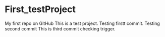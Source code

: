 # First_testProject
My first repo on GitHub
This is a test project.
Testing firstt commit.
Testing second commit
This is third commit checking trigger.

